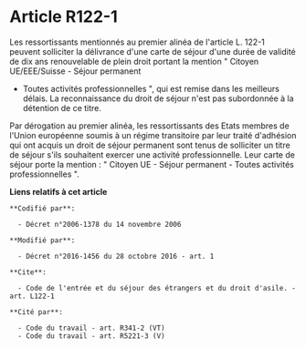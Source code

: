 # Article R122-1

Les ressortissants mentionnés au premier alinéa de l'article L. 122-1 peuvent solliciter la délivrance d'une carte de séjour
d'une durée de validité de dix ans renouvelable de plein droit portant la mention " Citoyen UE/EEE/Suisse - Séjour permanent
- Toutes activités professionnelles ", qui est remise dans les meilleurs délais. La reconnaissance du droit de séjour n'est
pas subordonnée à la détention de ce titre. 

Par dérogation au premier alinéa, les ressortissants des Etats membres de l'Union européenne soumis à un régime transitoire
par leur traité d'adhésion qui ont acquis un droit de séjour permanent sont tenus de solliciter un titre de séjour s'ils
souhaitent exercer une activité professionnelle. Leur carte de séjour porte la mention : " Citoyen UE - Séjour permanent -
Toutes activités professionnelles ".

**Liens relatifs à cet article**

	**Codifié par**:

	  - Décret n°2006-1378 du 14 novembre 2006

	**Modifié par**:

	  - Décret n°2016-1456 du 28 octobre 2016 - art. 1

	**Cite**:

	  - Code de l'entrée et du séjour des étrangers et du droit d'asile. - art. L122-1

	**Cité par**:

	  - Code du travail - art. R341-2 (VT)
	  - Code du travail - art. R5221-3 (V)
